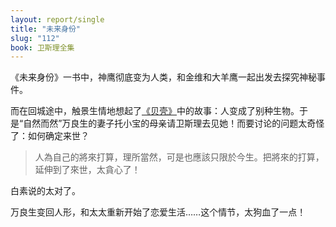 ```yaml
---
layout: report/single
title: "未来身份"
slug: "112"
book: 卫斯理全集
---
```

《未来身份》一书中，神鹰彻底变为人类，和金维和大羊鹰一起出发去探究神秘事件。

而在回城途中，触景生情地想起了[《贝壳》]({{site.url}}/wesley/019.html)中的故事：人变成了别种生物。于是“自然而然”万良生的妻子托小宝的母亲请卫斯理去见她！而要讨论的问题太奇怪了：如何确定来世？

>人為自己的將來打算，理所當然，可是也應該只限於今生。把將來的打算，延伸到了來世，太貪心了！

白素说的太对了。

万良生变回人形，和太太重新开始了恋爱生活……这个情节，太狗血了一点！
